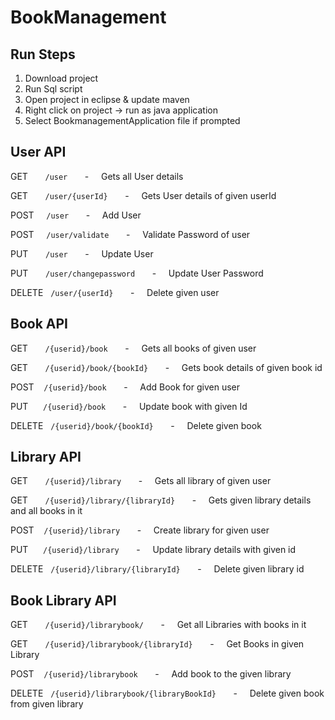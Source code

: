 # BookManagement

## Run Steps

1. Download project
2. Run Sql script
3. Open project in eclipse & update maven
4. Right click on project -> run as java application
5. Select BookmanagementApplication file if prompted

## User API

GET &nbsp;&nbsp;&nbsp;&nbsp;&nbsp;&nbsp;```/user```&nbsp;&nbsp;&nbsp;&nbsp;&nbsp;&nbsp; - &nbsp;&nbsp;&nbsp; Gets all User details

GET &nbsp;&nbsp;&nbsp;&nbsp;&nbsp;&nbsp;```/user/{userId}```&nbsp;&nbsp;&nbsp;&nbsp;&nbsp;&nbsp; - &nbsp;&nbsp;&nbsp; Gets User details of given userId

POST &nbsp;&nbsp;&nbsp;&nbsp;```/user```&nbsp;&nbsp;&nbsp;&nbsp;&nbsp;&nbsp; - &nbsp;&nbsp;&nbsp; Add User

POST &nbsp;&nbsp;&nbsp;&nbsp;```/user/validate```&nbsp;&nbsp;&nbsp;&nbsp;&nbsp;&nbsp; - &nbsp;&nbsp;&nbsp; Validate Password of user

PUT &nbsp;&nbsp;&nbsp;&nbsp;&nbsp;&nbsp;```/user```&nbsp;&nbsp;&nbsp;&nbsp;&nbsp;&nbsp; - &nbsp;&nbsp;&nbsp; Update User

PUT &nbsp;&nbsp;&nbsp;&nbsp;&nbsp;&nbsp;```/user/changepassword```&nbsp;&nbsp;&nbsp;&nbsp;&nbsp;&nbsp; - &nbsp;&nbsp;&nbsp; Update User Password

DELETE &nbsp;&nbsp;```/user/{userId}```&nbsp;&nbsp;&nbsp;&nbsp;&nbsp;&nbsp; - &nbsp;&nbsp;&nbsp; Delete given user

## Book API

GET &nbsp;&nbsp;&nbsp;&nbsp;&nbsp;&nbsp;```/{userid}/book```&nbsp;&nbsp;&nbsp;&nbsp;&nbsp;&nbsp; - &nbsp;&nbsp;&nbsp; Gets all books of given user

GET &nbsp;&nbsp;&nbsp;&nbsp;&nbsp;&nbsp;```/{userid}/book/{bookId}```&nbsp;&nbsp;&nbsp;&nbsp;&nbsp;&nbsp; - &nbsp;&nbsp;&nbsp; Gets book details of given book id

POST &nbsp;&nbsp;&nbsp;```/{userid}/book```&nbsp;&nbsp;&nbsp;&nbsp;&nbsp;&nbsp; - &nbsp;&nbsp;&nbsp; Add Book for given user

PUT &nbsp;&nbsp;&nbsp;&nbsp;&nbsp;```/{userid}/book```&nbsp;&nbsp;&nbsp;&nbsp;&nbsp;&nbsp; - &nbsp;&nbsp;&nbsp; Update book with given Id

DELETE &nbsp;&nbsp;```/{userid}/book/{bookId}```&nbsp;&nbsp;&nbsp;&nbsp;&nbsp;&nbsp; - &nbsp;&nbsp;&nbsp; Delete given book

## Library API

GET &nbsp;&nbsp;&nbsp;&nbsp;&nbsp;&nbsp;```/{userid}/library```&nbsp;&nbsp;&nbsp;&nbsp;&nbsp;&nbsp; - &nbsp;&nbsp;&nbsp; Gets all library of given user

GET &nbsp;&nbsp;&nbsp;&nbsp;&nbsp;&nbsp;```/{userid}/library/{libraryId}```&nbsp;&nbsp;&nbsp;&nbsp;&nbsp;&nbsp; - &nbsp;&nbsp;&nbsp; Gets given library details and all books in it

POST &nbsp;&nbsp;&nbsp;```/{userid}/library```&nbsp;&nbsp;&nbsp;&nbsp;&nbsp;&nbsp; - &nbsp;&nbsp;&nbsp; Create library for given user

PUT &nbsp;&nbsp;&nbsp;&nbsp;&nbsp;```/{userid}/library```&nbsp;&nbsp;&nbsp;&nbsp;&nbsp;&nbsp; - &nbsp;&nbsp;&nbsp; Update library details with given id

DELETE &nbsp;&nbsp;```/{userid}/library/{libraryId}```&nbsp;&nbsp;&nbsp;&nbsp;&nbsp;&nbsp; - &nbsp;&nbsp;&nbsp; Delete given library id

## Book Library API

GET &nbsp;&nbsp;&nbsp;&nbsp;&nbsp;&nbsp;```/{userid}/librarybook/```&nbsp;&nbsp;&nbsp;&nbsp;&nbsp;&nbsp; - &nbsp;&nbsp;&nbsp; Get all Libraries with books in it

GET &nbsp;&nbsp;&nbsp;&nbsp;&nbsp;&nbsp;```/{userid}/librarybook/{libraryId}```&nbsp;&nbsp;&nbsp;&nbsp;&nbsp;&nbsp; - &nbsp;&nbsp;&nbsp; Get Books in given Library

POST &nbsp;&nbsp;&nbsp;```/{userid}/librarybook```&nbsp;&nbsp;&nbsp;&nbsp;&nbsp;&nbsp; - &nbsp;&nbsp;&nbsp; Add book to the given library

DELETE &nbsp;&nbsp;```/{userid}/librarybook/{libraryBookId}```&nbsp;&nbsp;&nbsp;&nbsp;&nbsp;&nbsp; - &nbsp;&nbsp;&nbsp; Delete given book from given library